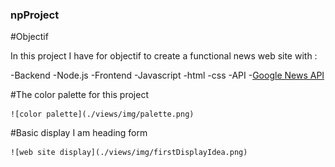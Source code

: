 ###                                             npProject

#Objectif

  In this project I have for objectif to create a functional news web site with :

  -Backend
    -Node.js
  -Frontend
    -Javascript
    -html
    -css
  -API
    -[Google News API](https://gnews.io/)

#The color palette for this project

    ![color palette](./views/img/palette.png)

#Basic display I am heading form

    ![web site display](./views/img/firstDisplayIdea.png)
